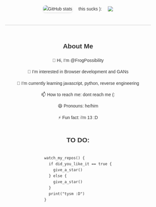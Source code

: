 <div style="display: flex; flex-direction: column; align-items: center; font-family: Arial, sans-serif; max-width: 800px; margin: 0 auto; padding: 20px; line-height: 1.6; color: #333;">
  <div style="display: flex; justify-content: center; align-items: center; gap: 20px; margin-bottom: 20px;">
    <img src="https://github-readme-stats.vercel.app/api?username=frogpossibility&show_icons=true&theme=gruvbox&count_private=true" alt="GitHub stats" style="max-width: 400px; border-radius: 8px; box-shadow: 0 2px 5px rgba(0, 0, 0, 0.1);"/>
    this sucks ):
    <img src="https://github-readme-activity-graph.vercel.app/graph?username=frogpossibility&theme=xcode&hide_border=true" />
  </div>
  
  <hr style="border: none; height: 1px; background-color: #ccc; margin: 20px 0; width: 100%;">
  
  <div style="text-align: center;">
    <h2>About Me</h2>
    <p>👋 Hi, I’m @FrogPossibility</p>
    <p>👀 I’m interested in Browser development and GANs</p>
    <p>🌱 I’m currently learning javascript, python, reverse engineering</p>
    <p>📫 How to reach me: dont reach me (:</p>
    <p>😄 Pronouns: he/him</p>
    <p>⚡ Fun fact: i'm 13 :D</p>
  </div>

<h2>TO DO:</h2>

```
watch_my_repos() {
  if did_you_like_it == true {
    give_a_star()
  } else {
    give_a_star()
  }
  print("tysm :D")
}
```

